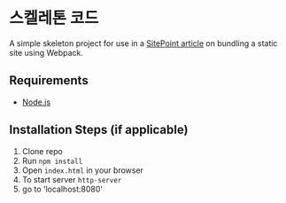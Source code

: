 # 스켈레톤 코드

A simple skeleton project for use in a [SitePoint article](https://www.sitepoint.com/bundle-static-site-webpack) on bundling a static site using Webpack.

## Requirements

* [Node.js](http://nodejs.org/)


## Installation Steps (if applicable)

1. Clone repo
2. Run `npm install`
3. Open `index.html` in your browser
4. To start server `http-server`
5. go to 'localhost:8080'
